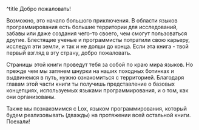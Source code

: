 ^title Добро пожаловать!

Возможно, это начало большого приключения. В области языков программирования 
есть большие территории для исследований, забавы или даже создания чего-то 
своего, чем смогут пользоваться другие. Блестящие ученые и программисты 
потратили свою карьеру, исследуя эти земли, и так и не долши до конца. Если 
эта книга - твой первый взгляд в эту страну, добро пожаловать.

Страницы этой книги проведут тебя за собой по краю мира языков. Но прежде 
чем мы затянем шнурки на наших походных ботинках и выдвинемся в путь, нужно 
ознакомиться с территорией. Благодаря главам этой части книги ты получишь 
представление о базовых концепциях, используемых языками программирования, 
и о том, как они организованы.

Также мы познакомимся с Lox, языком программирования, который будем 
реализовывать (дважды) на протяжении всей остальной книги. Поехали!
